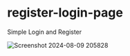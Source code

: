 # register-login-page

Simple Login and Register

![Screenshot 2024-08-09 205828](https://github.com/user-attachments/assets/7123e9e8-2f15-4842-9a00-9e48bb905a65)

